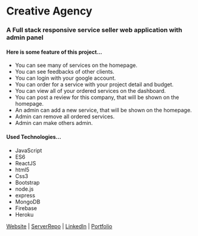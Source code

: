 # Creative Agency
### A Full stack responsive service seller web application with admin panel

#### Here is some feature of this project...

* You can see many of services on the homepage.
* You can see feedbacks of other clients.
* You can login with your google account.
* You can order for a service with your project detail and budget.
* You can view all of your ordered services on the dashboard.
* You can post a review for this company, that will be shown on the homepage.
* An admin can add a new service, that will be shown on the homepage.
* Admin can remove all ordered services.
* Admin can make others admin.

#### Used Technologies...
* JavaScript
* ES6
* ReactJS
* html5
* Css3
* Bootstrap
* node.js
* express
* MongoDB
* Firebase
* Heroku

[Website](https://creative-agency-391a7.web.app/ "Creative Agency") | [ServerRepo](https://github.com/Mahmud-hasan247/creative-agency-server "Creative Agency Server") |
[LinkedIn](https://www.linkedin.com/in/mahmudhasan247/ "Mahmud hasan") | [Portfolio](https://www.linkedin.com/in/mahmudhasan247/ "Mahmud hasan")

